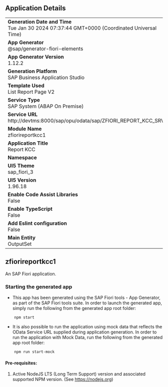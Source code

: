 ## Application Details
|               |
| ------------- |
|**Generation Date and Time**<br>Tue Jan 30 2024 07:37:44 GMT+0000 (Coordinated Universal Time)|
|**App Generator**<br>@sap/generator-fiori-elements|
|**App Generator Version**<br>1.12.2|
|**Generation Platform**<br>SAP Business Application Studio|
|**Template Used**<br>List Report Page V2|
|**Service Type**<br>SAP System (ABAP On Premise)|
|**Service URL**<br>http://devtms:8000/sap/opu/odata/sap/ZFIORI_REPORT_KCC_SRV
|**Module Name**<br>zfiorireportkcc1|
|**Application Title**<br>Report KCC|
|**Namespace**<br>|
|**UI5 Theme**<br>sap_fiori_3|
|**UI5 Version**<br>1.96.18|
|**Enable Code Assist Libraries**<br>False|
|**Enable TypeScript**<br>False|
|**Add Eslint configuration**<br>False|
|**Main Entity**<br>OutputSet|

## zfiorireportkcc1

An SAP Fiori application.

### Starting the generated app

-   This app has been generated using the SAP Fiori tools - App Generator, as part of the SAP Fiori tools suite.  In order to launch the generated app, simply run the following from the generated app root folder:

```
    npm start
```

- It is also possible to run the application using mock data that reflects the OData Service URL supplied during application generation.  In order to run the application with Mock Data, run the following from the generated app root folder:

```
    npm run start-mock
```

#### Pre-requisites:

1. Active NodeJS LTS (Long Term Support) version and associated supported NPM version.  (See https://nodejs.org)


